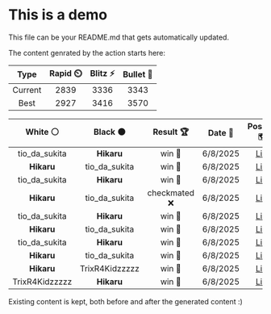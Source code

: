 # This is a demo

This file can be your README.md that gets automatically updated.

The content genrated by the action starts here:

<!--START_SECTION:chessStats-->
<!-- Automatically generated with https://github.com/Balastrong/chess-stats-action -->

| Type | Rapid ⏲️ | Blitz ⚡ | Bullet 🔫 |
|:---:|:---:|:---:|:---:|
| Current | 2839 | 3336 | 3343 |
| Best | 2927 | 3416 | 3570 |

| White ⚪ | Black ⚫ | Result 🏆 | Date 📅 | Position 🗺️ | Type 🕕 |
|:---:|:---:|:---:|:---:|:---:|:---:|
| tio_da_sukita | **Hikaru** | win 🥇 | 6/8/2025 | <a href="http://www.ee.unb.ca/cgi-bin/tervo/fen.pl?select=3r4/1p3Bk1/p5p1/2p1b3/P6p/1P2Pp1q/3r1P2/1RQ2RK1 w - - 0 33">Link</a> | Blitz |
| **Hikaru** | tio_da_sukita | win 🥇 | 6/8/2025 | <a href="http://www.ee.unb.ca/cgi-bin/tervo/fen.pl?select=r2q1rk1/1pp1npp1/1b1p1B2/3B4/1p2P2N/P2P4/2PQ2PP/2KR1R2 w - - 1 19">Link</a> | Blitz |
| tio_da_sukita | **Hikaru** | win 🥇 | 6/8/2025 | <a href="http://www.ee.unb.ca/cgi-bin/tervo/fen.pl?select=1r4k1/pq5p/3p4/2pPp3/Q2bBpP1/P6P/KP6/1R6 w - - 5 32">Link</a> | Blitz |
| **Hikaru** | tio_da_sukita | checkmated ❌ | 6/8/2025 | <a href="http://www.ee.unb.ca/cgi-bin/tervo/fen.pl?select=4Kqk1/3P1n1p/4B3/8/3NP1P1/8/7P/8 w - - 4 61">Link</a> | Blitz |
| tio_da_sukita | **Hikaru** | win 🥇 | 6/8/2025 | <a href="http://www.ee.unb.ca/cgi-bin/tervo/fen.pl?select=r3r3/1p3pkp/p3b1p1/2P1q3/2P5/4P3/P1Q1BPPP/5RK1 w - - 1 23">Link</a> | Blitz |
| **Hikaru** | tio_da_sukita | win 🥇 | 6/8/2025 | <a href="http://www.ee.unb.ca/cgi-bin/tervo/fen.pl?select=3R1q2/5p1k/r3pP1p/2p5/1nP3Q1/1P4P1/5P1P/6K1 b - - 0 32">Link</a> | Blitz |
| tio_da_sukita | **Hikaru** | win 🥇 | 6/8/2025 | <a href="http://www.ee.unb.ca/cgi-bin/tervo/fen.pl?select=r3k2r/pp2pp1p/2pp2p1/4b3/4P2P/1P3P2/P1K2P2/3R3R w kq - 2 19">Link</a> | Blitz |
| **Hikaru** | tio_da_sukita | win 🥇 | 6/8/2025 | <a href="http://www.ee.unb.ca/cgi-bin/tervo/fen.pl?select=rn1qk2r/2pbbppp/p4n2/1p1pP3/8/2N2NP1/PP2QPBP/R1BR2K1 b - - 0 14">Link</a> | Blitz |
| **Hikaru** | TrixR4Kidzzzzz | win 🥇 | 6/8/2025 | <a href="http://www.ee.unb.ca/cgi-bin/tervo/fen.pl?select=8/6k1/3R4/5KP1/3P1P2/8/8/6r1 b - - 2 49">Link</a> | Blitz |
| TrixR4Kidzzzzz | **Hikaru** | win 🥇 | 6/8/2025 | <a href="http://www.ee.unb.ca/cgi-bin/tervo/fen.pl?select=5rk1/3R1p2/3b2p1/6P1/8/4p3/3pK3/8 w - - 0 52">Link</a> | Blitz |

<!--END_SECTION:chessStats-->

Existing content is kept, both before and after the generated content :)

